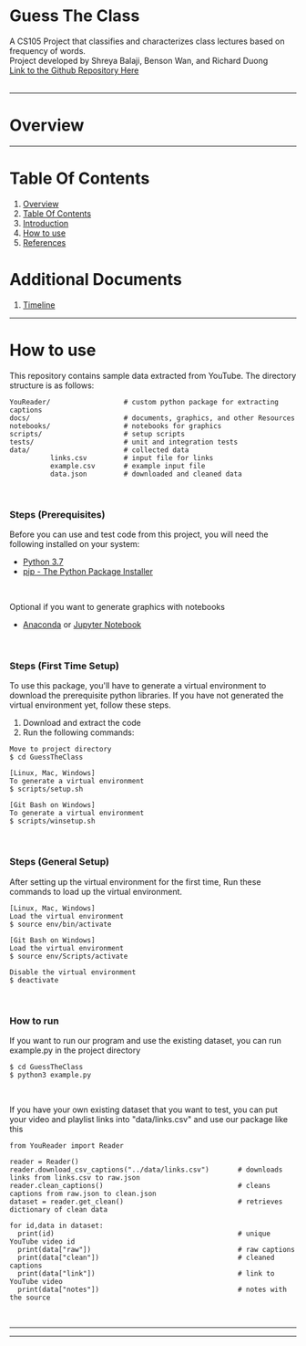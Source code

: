 # Guess The Class
A CS105 Project that classifies and characterizes class lectures based on frequency of words.<br>
Project developed by Shreya Balaji, Benson Wan, and Richard Duong<br>
[Link to the Github Repository Here](https://github.com/richard-duong/ClassIdentifier)<br><br>

----------------------
<a name="overview"/>

Overview
========




------------------------------
<a name="table-of-contents"/>



Table Of Contents
=================
1. [Overview](#overview)<br>
2. [Table Of Contents](#table-of-contents)<br>
3. [Introduction](#introduction)<br>
4. [How to use](#how-to-use)
6. [References](#references)<br>

Additional Documents
====================
1. [Timeline](docs/timeline.md)




-----------
<a name="how-to-use"/>

How to use
==========
This repository contains sample data extracted from YouTube. The directory structure is as follows:
```
YouReader/                  # custom python package for extracting captions
docs/                       # documents, graphics, and other Resources
notebooks/                  # notebooks for graphics
scripts/                    # setup scripts
tests/                      # unit and integration tests
data/                       # collected data
          links.csv         # input file for links
          example.csv       # example input file
          data.json         # downloaded and cleaned data
```
<br>

### Steps (Prerequisites)
Before you can use and test code from this project, you will need the following installed on your system:
* [Python 3.7](https://www.python.org/downloads/)
* [pip - The Python Package Installer](https://pip.pypa.io/en/stable/installing/)
<br>

Optional if you want to generate graphics with notebooks
* [Anaconda](https://www.anaconda.com/products/individual) or [Jupyter Notebook](https://jupyter.org/install.html)
<br>

### Steps (First Time Setup)
To use this package, you'll have to generate a virtual environment to download the prerequisite python libraries.
If you have not generated the virtual environment yet, follow these steps.
1. Download and extract the code
2. Run the following commands:

```
Move to project directory
$ cd GuessTheClass

[Linux, Mac, Windows]
To generate a virtual environment
$ scripts/setup.sh

[Git Bash on Windows]
To generate a virtual environment
$ scripts/winsetup.sh
```
<br>

### Steps (General Setup)
After setting up the virtual environment for the first time,
Run these commands to load up the virtual environment.

```
[Linux, Mac, Windows]
Load the virtual environment
$ source env/bin/activate

[Git Bash on Windows]
Load the virtual environment
$ source env/Scripts/activate

Disable the virtual environment
$ deactivate
```
<br>

### How to run
If you want to run our program and use the existing dataset,
you can run example.py in the project directory

```
$ cd GuessTheClass
$ python3 example.py
```
<br>


If you have your own existing dataset that you want to test,
you can put your video and playlist links into "data/links.csv"
and use our package like this

```
from YouReader import Reader

reader = Reader()
reader.download_csv_captions("../data/links.csv")       # downloads links from links.csv to raw.json
reader.clean_captions()                                 # cleans captions from raw.json to clean.json
dataset = reader.get_clean()                            # retrieves dictionary of clean data

for id,data in dataset:
  print(id)                                             # unique YouTube video id
  print(data["raw"])                                    # raw captions
  print(data["clean"])                                  # cleaned captions
  print(data["link"])                                   # link to YouTube video
  print(data["notes"])                                  # notes with the source
```
<br>

-------------------
<a name="preface"/>

-----------------------
<a name="references"/>

